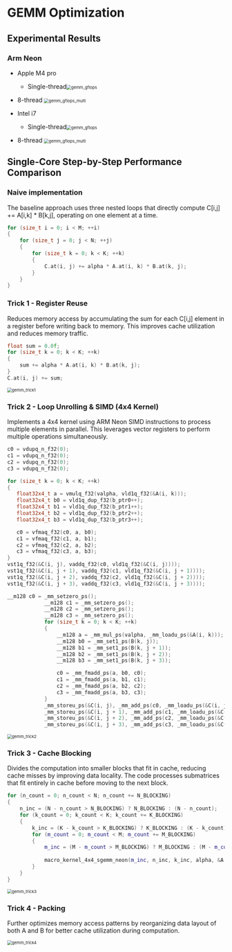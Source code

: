 # GEMM Optimization

## Experimental Results

### Arm Neon

- Apple M4 pro 
  - Single-thread<img src="https://raw.githubusercontent.com/diacccc/18847Project/main/images/gemm_gflops.png" alt="gemm_gflops" style="zoom:67%;" />

- 8-thread <img src="https://raw.githubusercontent.com/diacccc/18847Project/main/images/gemm_gflops_multi.png" alt="gemm_gflops_multi" style="zoom:67%;" />

- Intel i7 
  - Single-thread<img src="https://raw.githubusercontent.com/diacccc/18847Project/main/images/gemm_gflops_intel.png" alt="gemm_gflops" style="zoom:67%;" />

- 8-thread <img src="https://raw.githubusercontent.com/diacccc/18847Project/main/images/gemm_gflops_intel_multi.png" alt="gemm_gflops_multi" style="zoom:67%;" />

## Single-Core Step-by-Step Performance Comparison

### Naive implementation

The baseline approach uses three nested loops that directly compute C[i,j] += A[i,k] * B[k,j], operating on one element at a time.

```cpp
for (size_t i = 0; i < M; ++i)
{
    for (size_t j = 0; j < N; ++j)
    {
        for (size_t k = 0; k < K; ++k)
        {
            C.at(i, j) += alpha * A.at(i, k) * B.at(k, j);
        }
    }
}
```

### Trick 1 - Register Reuse

Reduces memory access by accumulating the sum for each C[i,j] element in a register before writing back to memory. This improves cache utilization and reduces memory traffic.

```cpp
float sum = 0.0f;
for (size_t k = 0; k < K; ++k)
{
    sum += alpha * A.at(i, k) * B.at(k, j);
}
C.at(i, j) += sum;
```

<img src="https://raw.githubusercontent.com/diacccc/18847Project/main/images/gemm_trick1.png" alt="gemm_trick1" style="zoom: 67%;" />

### Trick 2 - Loop Unrolling & SIMD (4x4 Kernel)

Implements a 4x4 kernel using ARM Neon SIMD instructions to process multiple elements in parallel. This leverages vector registers to perform multiple operations simultaneously.

```cpp
c0 = vdupq_n_f32(0);
c1 = vdupq_n_f32(0);
c2 = vdupq_n_f32(0);
c3 = vdupq_n_f32(0);

for (size_t k = 0; k < K; ++k)
{
   float32x4_t a = vmulq_f32(valpha, vld1q_f32(&A(i, k)));
   float32x4_t b0 = vld1q_dup_f32(b_ptr0++);
   float32x4_t b1 = vld1q_dup_f32(b_ptr1++);
   float32x4_t b2 = vld1q_dup_f32(b_ptr2++);
   float32x4_t b3 = vld1q_dup_f32(b_ptr3++);

   c0 = vfmaq_f32(c0, a, b0);
   c1 = vfmaq_f32(c1, a, b1);
   c2 = vfmaq_f32(c2, a, b2);
   c3 = vfmaq_f32(c3, a, b3);
}
vst1q_f32(&C(i, j), vaddq_f32(c0, vld1q_f32(&C(i, j))));
vst1q_f32(&C(i, j + 1), vaddq_f32(c1, vld1q_f32(&C(i, j + 1))));
vst1q_f32(&C(i, j + 2), vaddq_f32(c2, vld1q_f32(&C(i, j + 2))));
vst1q_f32(&C(i, j + 3), vaddq_f32(c3, vld1q_f32(&C(i, j + 3))));
```

```cpp
__m128 c0 = _mm_setzero_ps();
            __m128 c1 = _mm_setzero_ps();
            __m128 c2 = _mm_setzero_ps();
            __m128 c3 = _mm_setzero_ps();
            for (size_t k = 0; k < K; ++k)
            {
                __m128 a = _mm_mul_ps(valpha, _mm_loadu_ps(&A(i, k)));
                __m128 b0 = _mm_set1_ps(B(k, j));
                __m128 b1 = _mm_set1_ps(B(k, j + 1));
                __m128 b2 = _mm_set1_ps(B(k, j + 2));
                __m128 b3 = _mm_set1_ps(B(k, j + 3));

                c0 = _mm_fmadd_ps(a, b0, c0);
                c1 = _mm_fmadd_ps(a, b1, c1);
                c2 = _mm_fmadd_ps(a, b2, c2);
                c3 = _mm_fmadd_ps(a, b3, c3);
            }
            _mm_storeu_ps(&C(i, j), _mm_add_ps(c0, _mm_loadu_ps(&C(i, j))));
            _mm_storeu_ps(&C(i, j + 1), _mm_add_ps(c1, _mm_loadu_ps(&C(i, j + 1))));
            _mm_storeu_ps(&C(i, j + 2), _mm_add_ps(c2, _mm_loadu_ps(&C(i, j + 2))));
            _mm_storeu_ps(&C(i, j + 3), _mm_add_ps(c3, _mm_loadu_ps(&C(i, j + 3))));
```

<img src="https://raw.githubusercontent.com/diacccc/18847Project/main/images/gemm_trick2.png" alt="gemm_trick2" style="zoom:67%;" />

### Trick 3 - Cache Blocking

Divides the computation into smaller blocks that fit in cache, reducing cache misses by improving data locality. The code processes submatrices that fit entirely in cache before moving to the next block.

```cpp
for (n_count = 0; n_count < N; n_count += N_BLOCKING)
{
    n_inc = (N - n_count > N_BLOCKING) ? N_BLOCKING : (N - n_count);
    for (k_count = 0; k_count < K; k_count += K_BLOCKING)
    {
        k_inc = (K - k_count > K_BLOCKING) ? K_BLOCKING : (K - k_count);
        for (m_count = 0; m_count < M; m_count += M_BLOCKING)
        {
            m_inc = (M - m_count > M_BLOCKING) ? M_BLOCKING : (M - m_count);
          
            macro_kernel_4x4_sgemm_neon(m_inc, n_inc, k_inc, alpha, &A.at(m_count, k_count), A.ld(), &B.at(k_count, n_count), B.ld(), beta, &C.at(m_count, n_count), C.ld());
        }
    }
}
```

<img src="https://raw.githubusercontent.com/diacccc/18847Project/main/images/gemm_trick3.png" alt="gemm_trick3" style="zoom:67%;" />

### Trick 4 - Packing 

Further optimizes memory access patterns by reorganizing data layout of both A and B for better cache utilization during computation.

<img src="https://raw.githubusercontent.com/diacccc/18847Project/main/images/gemm_trick4.png" alt="gemm_trick4" style="zoom:67%;" />